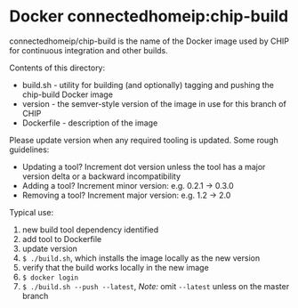 # Docker connectedhomeip:chip-build

connectedhomeip/chip-build is the name of the Docker image used by CHIP for
continuous integration and other builds.

Contents of this directory:

-   build.sh - utility for building (and optionally) tagging and pushing the
    chip-build Docker image
-   version - the semver-style version of the image in use for this branch of
    CHIP
-   Dockerfile - description of the image

Please update version when any required tooling is updated. Some rough
guidelines:

-   Updating a tool? Increment dot version unless the tool has a major version
    delta or a backward incompatibility
-   Adding a tool? Increment minor version: e.g. 0.2.1 -> 0.3.0
-   Removing a tool? Increment major version: e.g. 1.2 -> 2.0

Typical use:

1.  new build tool dependency identified
2.  add tool to Dockerfile
3.  update version
4.  `$ ./build.sh`, which installs the image locally as the new version
5.  verify that the build works locally in the new image
6.  `$ docker login`
7.  `$ ./build.sh --push --latest`, _*Note:*_ omit `--latest` unless on the
    master branch
